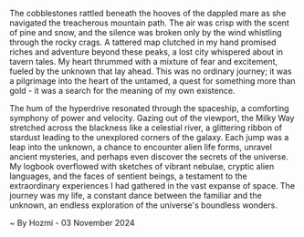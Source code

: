 
The cobblestones rattled beneath the hooves of the dappled mare as she navigated the treacherous mountain path. The air was crisp with the scent of pine and snow, and the silence was broken only by the wind whistling through the rocky crags.  A tattered map clutched in my hand promised riches and adventure beyond these peaks, a lost city whispered about in tavern tales.  My heart thrummed with a mixture of fear and excitement, fueled by the unknown that lay ahead. This was no ordinary journey; it was a pilgrimage into the heart of the untamed, a quest for something more than gold - it was a search for the meaning of my own existence. 

The hum of the hyperdrive resonated through the spaceship, a comforting symphony of power and velocity.  Gazing out of the viewport, the Milky Way stretched across the blackness like a celestial river, a glittering ribbon of stardust leading to the unexplored corners of the galaxy.  Each jump was a leap into the unknown, a chance to encounter alien life forms, unravel ancient mysteries, and perhaps even discover the secrets of the universe. My logbook overflowed with sketches of vibrant nebulae, cryptic alien languages, and the faces of sentient beings, a testament to the extraordinary experiences I had gathered in the vast expanse of space.  The journey was my life, a constant dance between the familiar and the unknown, an endless exploration of the universe's boundless wonders. 

~ By Hozmi - 03 November 2024
